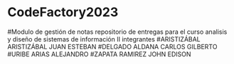 # CodeFactory2023
#Modulo de gestión de notas
repositorio de entregas para el curso analisis y diseño de sistemas de información II
integrantes
#ARISTIZÁBAL ARISTIZÁBAL JUAN ESTEBAN
#DELGADO ALDANA CARLOS GILBERTO
#URIBE ARIAS ALEJANDRO
#ZAPATA RAMIREZ JOHN EDISON
